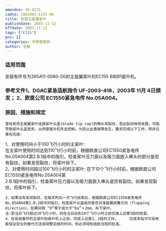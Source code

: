 ```yaml
---
amendno: 39-4215  
cadno: CAD2003-E155-06  
title: 检查主旋翼桨叶  
publishdate: 2003-11-12  
effdate: 2003-11-12  
tags: ["E155"]  
pns: []  
categories: 中南管理局  
author: 王敏  
---
```

  
### 适用范围  
安装有件号为365A11-0080-00的主旋翼桨叶的EC155 B和B1直升机。  
  
<!--more-->  
### 参考文件1、DGAC紧急适航指令 UF-2003-418，2003年 11月 4日颁发； 2、欧直公司 EC1550紧急电传 No.05A004。  
  
### 原因、措施和规定  
    曾经发现主旋翼桨叶连接桨叶尖盖(blade tip cap)的榫头有裂纹，若此裂纹继续发展，可能导致桨叶尖盖丢失，从而使直升机失去控制。为防止此类故障发生，要求完成以下工作，除非已事先完成:  
1、对使用时间小于100飞行小时的主桨叶:  
    在主桨叶使用时间达到110飞行小时前，根据欧直公司EC1550紧急电传No.05A004第2.B.1段中的指引，检查桨叶压力面以及吸力面嵌入榫头的部分是否有裂纹。如果发现裂纹，将桨叶拆下。  
2、对使用时间超过100飞行小时的主桨叶:     在下10个飞行小时前，根据欧直公司EC1550紧急电传No.05A004第  
2.B.1段中的指引，检查桨叶压力面以及吸力面嵌入榫头是否有裂纹。如果发现裂纹，将桨叶拆下。  
  
    3、如果没有发现裂纹，在每天昀后一次飞行结束后，根据欧直公司EC1550紧急电传No.05A004第2.B.2段中的指引，检查桨叶尖盖组件是否对准旋翼挥舞方向（flapping direction）。如果间隙 “D”等于或大于“Do”＋2mm，拆下桨叶。  
    注:若当日飞行超过10飞行小时，则在当日达到10个飞行小时之前实施上述第3段的检查。     4、在安装备件的主桨叶到直升机上之前，完成上述第1、2段的工作。     完成本指令可采用能保证安全的替代方法或调整完成的时间，但必须得到适航当局的批准。  
